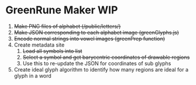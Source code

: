 # GreenRune Maker WIP

1. ~~Make PNG files of alphabet (/public/letters/)~~
1. ~~Make JSON corresponding to each alphabet image (greenGlyphs.js)~~
1. ~~Encode normal strings into vowel images (greenPrep function)~~
1. Create metadata site
    1. ~~Load all symbols into list~~
    1. ~~Select a symbol and get barycentric coordinates of drawable regions~~
    1. Use this to re-update the JSON for coordinates of sub glyphs
1. Create ideal glyph algorithm to identify how many regions are ideal for a glyph in a word

